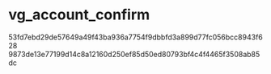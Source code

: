 vg_account_confirm
==================

53fd7ebd29de57649a49f43ba936a7754f9dbbfd3a899d77fc056bcc8943f628
9873de13e77199d14c8a12160d250ef85d50ed80793bf4c4f4465f3508ab85dc
